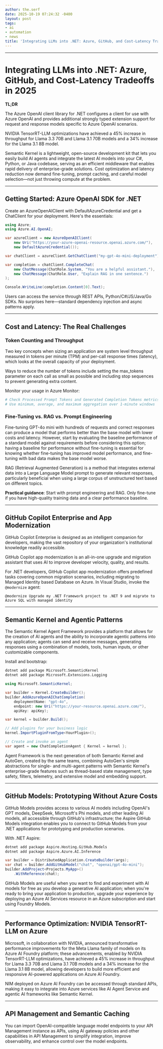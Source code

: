 ```yaml
---
author: the.serf
date: 2025-10-19 07:24:32 -0400
layout: post
tags:
- ai
- automation
- news
title: 'Integrating LLMs into .NET: Azure, GitHub, and Cost-Latency Tradeoffs in 2025'
---
```


---

# Integrating LLMs into .NET: Azure, GitHub, and Cost-Latency Tradeoffs in 2025

**TL;DR**  

The Azure OpenAI client library for .NET configures a client for use with Azure OpenAI and provides additional strongly typed extension support for request and response models specific to Azure OpenAI scenarios.
 
NVIDIA TensorRT-LLM optimizations have achieved a 45% increase in throughput for Llama 3.3 70B and Llama 3.1 70B models and a 34% increase for the Llama 3.1 8B model.
 
Semantic Kernel is a lightweight, open-source development kit that lets you easily build AI agents and integrate the latest AI models into your C#, Python, or Java codebase, serving as an efficient middleware that enables rapid delivery of enterprise-grade solutions.
 Cost optimization and latency reduction now demand fine-tuning, prompt caching, and careful model selection—not just throwing compute at the problem.

---

## Getting Started: Azure OpenAI SDK for .NET


Create an AzureOpenAIClient with DefaultAzureCredential and get a ChatClient for your deployment.
 Here's the essentials:

```csharp
using Azure;
using Azure.AI.OpenAI;

var azureClient = new AzureOpenAIClient(
    new Uri("https://your-azure-openai-resource.openai.azure.com/"),
    new DefaultAzureCredential());

var chatClient = azureClient.GetChatClient("my-gpt-4o-mini-deployment");

var completion = chatClient.CompleteChat(
    new ChatMessage(ChatRole.System, "You are a helpful assistant."),
    new ChatMessage(ChatRole.User, "Explain RAG in one sentence.")
);

Console.WriteLine(completion.Content[0].Text);
```


Users can access the service through REST APIs, Python/C#/JS/Java/Go SDKs.
 No surprises here—standard dependency injection and async patterns apply.

---

## Cost and Latency: The Real Challenges

### Token Counting and Throughput


Two key concepts when sizing an application are system level throughput measured in tokens per minute (TPM) and per-call response times (latency), which looks at the overall capacity of your deployment.
 
Ways to reduce the number of tokens include setting the max_tokens parameter on each call as small as possible and including stop sequences to prevent generating extra content.


Monitor your usage in Azure Monitor:

```bash
# Check Processed Prompt Tokens and Generated Completion Tokens metrics
# Use minimum, average, and maximum aggregation over 1-minute windows
```

### Fine-Tuning vs. RAG vs. Prompt Engineering


Fine-tuning GPT-4o mini with hundreds of requests and correct responses can produce a model that performs better than the base model with lower costs and latency.
 However, 
start by evaluating the baseline performance of a standard model against requirements before considering this option; having a baseline for performance without fine-tuning is essential for knowing whether fine-tuning has improved model performance, and fine-tuning with bad data makes the base model worse.



RAG (Retrieval Augmented Generation) is a method that integrates external data into a Large Language Model prompt to generate relevant responses, particularly beneficial when using a large corpus of unstructured text based on different topics.


**Practical guidance**: Start with prompt engineering and RAG. Only fine-tune if you have high-quality training data and a clear performance baseline.

---

## GitHub Copilot Enterprise and App Modernization


GitHub Copilot Enterprise is designed as an intelligent companion for developers, making the vast repository of your organization's institutional knowledge readily accessible.
 
GitHub Copilot app modernization is an all-in-one upgrade and migration assistant that uses AI to improve developer velocity, quality, and results.


For .NET developers, 
GitHub Copilot app modernization offers predefined tasks covering common migration scenarios, including migrating to Managed Identity based Database on Azure.
 In Visual Studio, invoke the `@modernize` agent:

```
@modernize Upgrade my .NET Framework project to .NET 9 and migrate to Azure SQL with managed identity
```

---

## Semantic Kernel and Agentic Patterns


The Semantic Kernel Agent Framework provides a platform that allows for the creation of AI agents and the ability to incorporate agentic patterns into any application; agents can send and receive messages, generating responses using a combination of models, tools, human inputs, or other customizable components.


Install and bootstrap:

```bash
dotnet add package Microsoft.SemanticKernel
dotnet add package Microsoft.Extensions.Logging
```

```csharp
using Microsoft.SemanticKernel;

var builder = Kernel.CreateBuilder();
builder.AddAzureOpenAIChatCompletion(
    deploymentName: "gpt-4o",
    endpoint: new Uri("https://your-resource.openai.azure.com/"),
    apiKey: apiKey);

var kernel = builder.Build();

// Add plugins for your business logic
kernel.ImportPluginFromType<YourPlugin>();

// Create and invoke an agent
var agent = new ChatCompletionAgent { Kernel = kernel };
```


Agent Framework is the next generation of both Semantic Kernel and AutoGen, created by the same teams, combining AutoGen's simple abstractions for single- and multi-agent patterns with Semantic Kernel's enterprise-grade features such as thread-based state management, type safety, filters, telemetry, and extensive model and embedding support.


---

## GitHub Models: Prototyping Without Azure Costs


GitHub Models provides access to various AI models including OpenAI's GPT models, DeepSeek, Microsoft's Phi models, and other leading AI models, all accessible through GitHub's infrastructure; the Aspire GitHub Models integration enables you to connect to GitHub Models from your .NET applications for prototyping and production scenarios.


With .NET Aspire:

```bash
dotnet add package Aspire.Hosting.GitHub.Models
dotnet add package Aspire.Azure.AI.Inference
```

```csharp
var builder = DistributedApplication.CreateBuilder(args);
var chat = builder.AddGitHubModel("chat", "openai/gpt-4o-mini");
builder.AddProject<Projects.MyApp>()
    .WithReference(chat);
```


GitHub Models are useful when you want to find and experiment with AI models for free as you develop a generative AI application; when you're ready to bring your application to production, upgrade your experience by deploying an Azure AI Services resource in an Azure subscription and start using Foundry Models.


---

## Performance Optimization: NVIDIA TensorRT-LLM on Azure


Microsoft, in collaboration with NVIDIA, announced transformative performance improvements for the Meta Llama family of models on its Azure AI Foundry platform; these advancements, enabled by NVIDIA TensorRT-LLM optimizations, have achieved a 45% increase in throughput for Llama 3.3 70B and Llama 3.1 70B models and a 34% increase for the Llama 3.1 8B model, allowing developers to build more efficient and responsive AI-powered applications on Azure AI Foundry.



NIM deployed on Azure AI Foundry can be accessed through standard APIs, making it easy to integrate into Azure services like AI Agent Service and agentic AI frameworks like Semantic Kernel.


---

## API Management and Semantic Caching


You can import OpenAI-compatible language model endpoints to your API Management instance as APIs, using AI gateway policies and other capabilities in API Management to simplify integration, improve observability, and enhance control over the model endpoints.